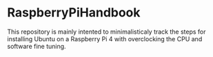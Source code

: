 # RaspberryPiHandbook

This repository is mainly intented to minimalisticaly track the steps for installing Ubuntu on a Raspberry Pi 4 with overclocking the CPU and software fine tuning.
